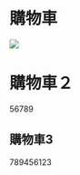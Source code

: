 # 購物車
[![](https://mermaid.ink/img/pako:eNqllE9r2zAYh7-KEIRcHGgc7-LbIB3sUCjsNOYdVEtpzRJ72DJbCYF1l2RdaRlsgbI1tKXd0rI_bUNDoWOfZrLlbzE5cuQ4lBKYwSDk3yO9jySrDW0PE2jCdeRSarlAPNShTQKS7ofoeise3cbXl7IfI0oeeX4LUQCeiqeyslKp1-U38tpuhpgE4BUhL4iLA9ldKrUd16EmaJfpBmmRsgnKDc8nAS13QKdUslyZC4hNHc8Fz9jJt3h8-Xxu0Mnkm9mYaVXD9-xLnw9_8GEv7QIm9lyiAVTVgL6k65WlWqVqiDaWCB91o_4-PxregejibVDiS1gBv-N3Z_x2W_oXgJoCBGpkQDw-jD_tPFx9DEAhbKhwLQ_zXpefXwmJ5HArOTj-e3MV7Z4KRsuiBgBZuLg6c1Xdu0j9C3Y84N2RYvKi1vRZg2pWFPszUFnWO0_2T2YI5bw2Q_Cfb9hef3aCHFDeKToFopvv_Owr29sWgyc7vwrAAwUYOVDUV2t8n7hcTFWU3Pl8Hlu5pzOqwnZPo49jOT77PGBvRxk3pZS_rS-kYyv_FE1P1dxO3nUC_kMLKy3bWFwLKy28mBZWWniiBTXYIuJCcLC4QdopbsHJf25BUzQxaaCwSS1ouR0RDV-mN8gydqjnQ7OBmgHRIAqp92TTtaFJ_ZBMQ3UHrfuolaU6_wCwANyk)](https://mermaid.live/edit#pako:eNqllE9r2zAYh7-KEIRcHGgc7-LbIB3sUCjsNOYdVEtpzRJ72DJbCYF1l2RdaRlsgbI1tKXd0rI_bUNDoWOfZrLlbzE5cuQ4lBKYwSDk3yO9jySrDW0PE2jCdeRSarlAPNShTQKS7ofoeise3cbXl7IfI0oeeX4LUQCeiqeyslKp1-U38tpuhpgE4BUhL4iLA9ldKrUd16EmaJfpBmmRsgnKDc8nAS13QKdUslyZC4hNHc8Fz9jJt3h8-Xxu0Mnkm9mYaVXD9-xLnw9_8GEv7QIm9lyiAVTVgL6k65WlWqVqiDaWCB91o_4-PxregejibVDiS1gBv-N3Z_x2W_oXgJoCBGpkQDw-jD_tPFx9DEAhbKhwLQ_zXpefXwmJ5HArOTj-e3MV7Z4KRsuiBgBZuLg6c1Xdu0j9C3Y84N2RYvKi1vRZg2pWFPszUFnWO0_2T2YI5bw2Q_Cfb9hef3aCHFDeKToFopvv_Owr29sWgyc7vwrAAwUYOVDUV2t8n7hcTFWU3Pl8Hlu5pzOqwnZPo49jOT77PGBvRxk3pZS_rS-kYyv_FE1P1dxO3nUC_kMLKy3bWFwLKy28mBZWWniiBTXYIuJCcLC4QdopbsHJf25BUzQxaaCwSS1ouR0RDV-mN8gydqjnQ7OBmgHRIAqp92TTtaFJ_ZBMQ3UHrfuolaU6_wCwANyk)

<!-- 
```mermaid
gantt
    title 金流系統
    dateFormat  YYYY-MM-DD
    excludes weekends
    %%{init: {'theme': 'dark'} }%%

    section [大綱]
    excludes    days
    流程圖設計     :done, a1, 2022-03-14, 2d
    資料表設計     :done, a2, after a1, 2d
    購物車系統     :done, a3, after a2, 4d
    綠界API       :done, a4, after a3, 4d
    與課程頁面串接  :,after a4  , 4d
 
    section 購物車系統
    excludes    days
    新增至購物車   :done, b2, after a2, 1d
    從購物車刪除   :done, b3, after b2, 1d
    讀取購物車     :done, b4, after b3, 1d
    測試及除錯     :done, b5, after b4, 1d
    
    section 綠界API
    excludes    days
    串接購物車資料   :done, c2, after b5, 1d
    接收綠界回傳資料 :done, c3, after c2, 1d
    測試及除錯     :done, c4, after c3, 2d

    section 與課程頁面串接
    excludes    days
    串接購物車資料   :done, d2, after c4, 1d
    接收綠界回傳資料 :done, d3, after d2, 1d
    測試及除錯     :done, d4, after d3, 2d
```
-->

# 購物車２
56789
## 購物車3
789456123